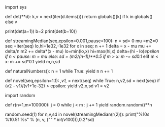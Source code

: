 import sys


def det(**d):
   k,v = next(iter(d.items()))
   return globals()[k] if k in globals() else v

print(det(a=1))
b=2
print(det(b=10))

def streamingMedian(seq,epsilon=0.001,pause=100):
   n = sd= 0
   mu =m2=0
   seq =iter(seq)
   lo,hi=1e32,-1e32
   for x in seq:
     n  += 1
     delta = x - mu
     mu += delta/n
     m2 += delta*(x - mu)
     lo=min(lo,x)
     hi=max(hi,x)
     delta=(hi - lo)*epsilon
     if n < pause:
       m    = mu
     else:
       sd = (m2/(n-1))**0.5
       if m > x:
         m -= sd*0.1
       elif m < x:
         m += sd*0.1
     yield m,n,sd

def naturalNumbers():
   n = 1
   while True:
      yield n
      n += 1

def novel(seq,epsilon=1.1):
  _,v1,_ = next(seq)
  while True:
    n,v2,sd = next(seq)
    if (v2 - v1)/(v1+1e-32) > epsilon:
      yield v2,n,sd
      v1 = v2

import random

def r(n=1,m=100000):
  j = 0
  while j < m :
    j += 1
    yield random.random()**n


random.seed(1)
for n,v,sd in novel(streamingMedian(r(2))):
   print("%10s %10.5f %s" % (n, v, ("*" * int(v*100))),0.2*sd)
  
```

